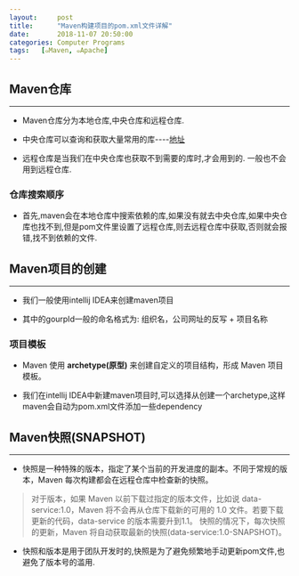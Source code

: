 ```yaml
---
layout:     post
title:      "Maven构建项目的pom.xml文件详解"
date:       2018-11-07 20:50:00
categories: Computer Programs
tags:   [๑Maven, ๑Apache]
---
```


## Maven仓库
---

- Maven仓库分为本地仓库,中央仓库和远程仓库.

- 中央仓库可以查询和获取大量常用的库----[地址](https://search.maven.org/#browse)

- 远程仓库是当我们在中央仓库也获取不到需要的库时,才会用到的. 一般也不会用到远程仓库.

### 仓库搜索顺序

- 首先,maven会在本地仓库中搜索依赖的库,如果没有就去中央仓库,如果中央仓库也找不到,但是pom文件里设置了远程仓库,则去远程仓库中获取,否则就会报错,找不到依赖的文件.

## Maven项目的创建
---

- 我们一般使用intellij IDEA来创建maven项目

- 其中的gourpId一般的命名格式为: 组织名，公司网址的反写 + 项目名称

### 项目模板

- Maven 使用 **archetype(原型)** 来创建自定义的项目结构，形成 Maven 项目模板。

- 我们在intellij IDEA中新建maven项目时,可以选择从创建一个archetype,这样maven会自动为pom.xml文件添加一些dependency

## Maven快照(SNAPSHOT)
---

- 快照是一种特殊的版本，指定了某个当前的开发进度的副本。不同于常规的版本，Maven 每次构建都会在远程仓库中检查新的快照。
> 对于版本，如果 Maven 以前下载过指定的版本文件，比如说 data-service:1.0，Maven 将不会再从仓库下载新的可用的 1.0 文件。若要下载更新的代码，data-service 的版本需要升到1.1。
快照的情况下，每次快照的更新，Maven 将自动获取最新的快照(data-service:1.0-SNAPSHOT)。

- 快照和版本是用于团队开发时的,快照是为了避免频繁地手动更新pom文件,也避免了版本号的滥用.
